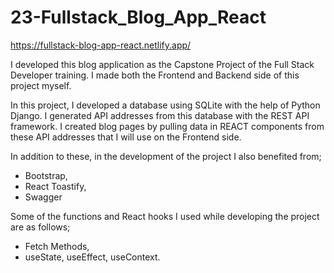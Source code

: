 # 23-Fullstack_Blog_App_React

https://fullstack-blog-app-react.netlify.app/

I developed this blog application as the Capstone Project of the Full Stack Developer training. I made both the Frontend and Backend side of this project myself.

In this project, I developed a database using SQLite with the help of Python Django. I generated API addresses from this database with the REST API framework. I created blog pages by pulling data in REACT components from these API addresses that I will use on the Frontend side.

In addition to these, in the development of the project I also benefited from;
- Bootstrap,
- React Toastify,
- Swagger

Some of the functions and React hooks I used while developing the project are as follows;
- Fetch Methods,
- useState, useEffect, useContext.

